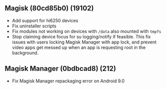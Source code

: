 ## Magisk (80cd85b0) (19102)
- Add support for hi6250 devices
- Fix uninstaller scripts
- Fix modules not working on devices with `/data` also mounted with `tmpfs`
- Stop claiming device focus for su logging/notify if feasible.
This fix issues with users locking Magisk Manager with app lock, and prevent
video apps get messed up when an app is requesting root in the background.

## Magisk Manager (0bdbcad8) (212)
- Fix Magisk Manager repackaging error on Android 9.0
